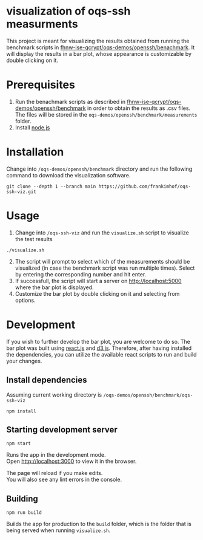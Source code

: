 # visualization of oqs-ssh measurments
This project is meant for visualizing the results obtained from running the benchmark scripts in [fhnw-ise-qcrypt/oqs-demos/openssh/benachmark](https://github.com/fhnw-ise-qcrypt/oqs-demos/tree/benchmark/openssh/benchmark).
It will display the results in a bar plot, whose appearance is customizable by double clicking on it.

# Prerequisites
1. Run the benachmark scripts as described in [fhnw-ise-qcrypt/oqs-demos/openssh/benchmark](https://github.com/fhnw-ise-qcrypt/oqs-demos/tree/benchmark/openssh/benchmark) in order to obtain the results as .csv files. The files will be stored in the `oqs-demos/openssh/benchmark/measurements` folder.
2. Install [node.js](https://nodejs.org/en/download/)

# Installation
Change into `/oqs-demos/openssh/benchmark` directory and run the following command to download the visualization software.
```
git clone --depth 1 --branch main https://github.com/frankimhof/oqs-ssh-viz.git
```

# Usage
1. Change into `/oqs-ssh-viz` and run the `visualize.sh` script to visualize the test results

```
./visualize.sh
```
2. The script will prompt to select which of the measurements should be visualized (in case the benchmark script was run multiple times). Select by entering the corresponding number and hit enter.
3. If successfull, the script will start a server on [http://localhost:5000](http://localhost:5000) where the bar plot is displayed.
4. Customize the bar plot by double clicking on it and selecting from options.

# Development
If you wish to further develop the bar plot, you are welcome to do so. The bar plot was built using [react.js](https://reactjs.org/) and [d3.js](https://d3js.org/). Therefore, after having installed the dependencies, you can utilize the available react scripts to run and build your changes.

## Install dependencies
Assuming current working directory is `/oqs-demos/openssh/benchmark/oqs-ssh-viz`

```
npm install
```

## Starting development server
```
npm start
```

Runs the app in the development mode.\
Open [http://localhost:3000](http://localhost:3000) to view it in the browser.

The page will reload if you make edits.\
You will also see any lint errors in the console.

## Building
```
npm run build
```
Builds the app for production to the `build` folder, which is the folder that is being served when running ```visualize.sh```.
